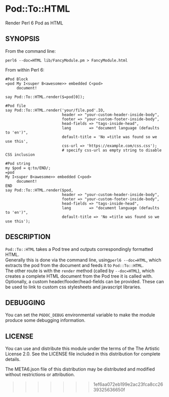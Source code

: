 # Pod::To::HTML

Render Perl 6 Pod as HTML

## SYNOPSIS

From the command line:

    perl6 --doc=HTML lib/FancyModule.pm > FancyModule.html

From within Perl 6:

```perl6
#Pod Block
=pod My I<super B<awesome>> embedded C<pod>
     document!

say Pod::To::HTML.render($=pod[0]);

#Pod file
say Pod::To::HTML.render('your/file.pod'.IO,
                         header => "your-custom-header-inside-body",
                         footer => "your-custom-footer-inside-body",
                         head-fields => "tags-inside-head",
                         lang        => "document language (defaults to 'en')",
                         default-title = 'No =title was found so we use this',
                         css-url => 'https://example.com/css.css');
                         # specify css-url as empty string to disable CSS inclusion

#Pod string
my $pod = q:to/END/;
=pod
My I<super B<awesome>> embedded C<pod>
     document!
END
say Pod::To::HTML.render($pod,
                         header => "your-custom-header-inside-body",
                         footer => "your-custom-footer-inside-body",
                         head-fields => "tags-inside-head",
			             lang        => "document language (defaults to 'en')",
                         default-title => 'No =title was found so we use this');
```

## DESCRIPTION

`Pod::To::HTML` takes a Pod tree and outputs correspondingly formatted HTML.  
Generally this is done via the command line, using`perl6 --doc=HTML`, which extracts the pod from the document and feeds it to `Pod::To::HTML`.  
The other route is with the `render` method (called by `--doc=HTML`), which creates a complete HTML document from the Pod tree it is called with. Optionally, a custom header/fooder/head-fields can be provided. These can be used to link to custom css stylesheets and javascript libraries.

## DEBUGGING

You can set the `P6DOC_DEBUG` environmental variable to make the module produce some debugging information.

## LICENSE

You can use and distribute this module under the terms of the The Artistic License 2.0. See the LICENSE file included in this distribution for complete details.

The META6.json file of this distribution may be distributed and modified without restrictions or attribution.
>>>>>>> 1ef6aa072eb199e2ac23fca8cc2639325636650f
